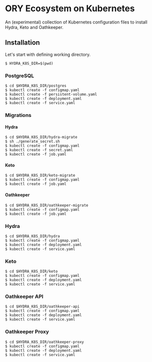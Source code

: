 # ORY Ecosystem on Kubernetes

An (experimental) collection of Kubernetes configuration files to install Hydra, Keto and Oathkeeper.

## Installation

Let's start with defining working directory.

```
$ HYDRA_K8S_DIR=$(pwd)
```

### PostgreSQL

```
$ cd $HYDRA_K8S_DIR/postgres
$ kubectl create -f configmap.yaml
$ kubectl create -f persistent-volume.yaml
$ kubectl create -f deployment.yaml
$ kubectl create -f service.yaml
```

### Migrations

#### Hydra

```
$ cd $HYDRA_K8S_DIR/hydra-migrate
$ sh ./generate_secret.sh
$ kubectl create -f configmap.yaml
$ kubectl create -f secret.yaml
$ kubectl create -f job.yaml
```

#### Keto
```
$ cd $HYDRA_K8S_DIR/keto-migrate
$ kubectl create -f configmap.yaml
$ kubectl create -f job.yaml
```

#### Oathkeeper
```
$ cd $HYDRA_K8S_DIR/oathkeeper-migrate
$ kubectl create -f configmap.yaml
$ kubectl create -f job.yaml
```

### Hydra
```
$ cd $HYDRA_K8S_DIR/hydra
$ kubectl create -f configmap.yaml
$ kubectl create -f deployment.yaml
$ kubectl create -f service.yaml
```

### Keto
```
$ cd $HYDRA_K8S_DIR/keto
$ kubectl create -f configmap.yaml
$ kubectl create -f deployment.yaml
$ kubectl create -f service.yaml
```

### Oathkeeper API
```
$ cd $HYDRA_K8S_DIR/oathkeeper-api
$ kubectl create -f configmap.yaml
$ kubectl create -f deployment.yaml
$ kubectl create -f service.yaml
```

### Oathkeeper Proxy
```
$ cd $HYDRA_K8S_DIR/oathkeeper-proxy
$ kubectl create -f configmap.yaml
$ kubectl create -f deployment.yaml
$ kubectl create -f service.yaml
```
